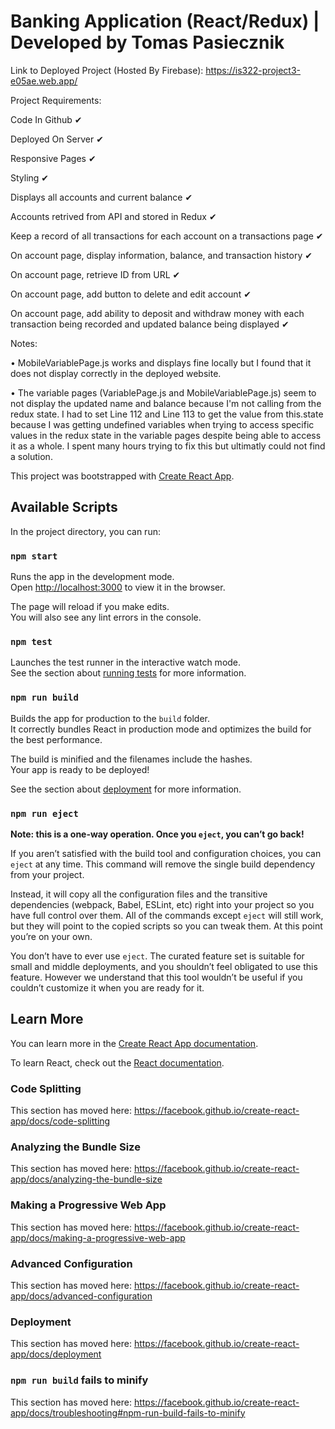 # Banking Application (React/Redux) | Developed by Tomas Pasiecznik

Link to Deployed Project (Hosted By Firebase): https://is322-project3-e05ae.web.app/

Project Requirements:

Code In Github ✔

Deployed On Server ✔

Responsive Pages ✔

Styling ✔

Displays all accounts and current balance ✔

Accounts retrived from API and stored in Redux ✔

Keep a record of all transactions for each account on a transactions page ✔

On account page, display information, balance, and transaction history ✔

On account page, retrieve ID from URL ✔

On account page, add button to delete and edit account ✔

On account page, add ability to deposit and withdraw money with each transaction being recorded and updated balance being displayed ✔


Notes:

• MobileVariablePage.js works and displays fine locally but I found that it does not display correctly in the deployed website.

• The variable pages (VariablePage.js and MobileVariablePage.js) seem to not display the updated name and balance because I'm not calling from the redux state. I had to set Line 112 and Line 113 to get the value from this.state because I was getting undefined variables when trying to access specific values in the redux state in the variable pages despite being able to access it as a whole. I spent many hours trying to fix this but ultimatly could not find a solution.

This project was bootstrapped with [Create React App](https://github.com/facebook/create-react-app).

## Available Scripts

In the project directory, you can run:

### `npm start`

Runs the app in the development mode.<br />
Open [http://localhost:3000](http://localhost:3000) to view it in the browser.

The page will reload if you make edits.<br />
You will also see any lint errors in the console.

### `npm test`

Launches the test runner in the interactive watch mode.<br />
See the section about [running tests](https://facebook.github.io/create-react-app/docs/running-tests) for more information.

### `npm run build`

Builds the app for production to the `build` folder.<br />
It correctly bundles React in production mode and optimizes the build for the best performance.

The build is minified and the filenames include the hashes.<br />
Your app is ready to be deployed!

See the section about [deployment](https://facebook.github.io/create-react-app/docs/deployment) for more information.

### `npm run eject`

**Note: this is a one-way operation. Once you `eject`, you can’t go back!**

If you aren’t satisfied with the build tool and configuration choices, you can `eject` at any time. This command will remove the single build dependency from your project.

Instead, it will copy all the configuration files and the transitive dependencies (webpack, Babel, ESLint, etc) right into your project so you have full control over them. All of the commands except `eject` will still work, but they will point to the copied scripts so you can tweak them. At this point you’re on your own.

You don’t have to ever use `eject`. The curated feature set is suitable for small and middle deployments, and you shouldn’t feel obligated to use this feature. However we understand that this tool wouldn’t be useful if you couldn’t customize it when you are ready for it.

## Learn More

You can learn more in the [Create React App documentation](https://facebook.github.io/create-react-app/docs/getting-started).

To learn React, check out the [React documentation](https://reactjs.org/).

### Code Splitting

This section has moved here: https://facebook.github.io/create-react-app/docs/code-splitting

### Analyzing the Bundle Size

This section has moved here: https://facebook.github.io/create-react-app/docs/analyzing-the-bundle-size

### Making a Progressive Web App

This section has moved here: https://facebook.github.io/create-react-app/docs/making-a-progressive-web-app

### Advanced Configuration

This section has moved here: https://facebook.github.io/create-react-app/docs/advanced-configuration

### Deployment

This section has moved here: https://facebook.github.io/create-react-app/docs/deployment

### `npm run build` fails to minify

This section has moved here: https://facebook.github.io/create-react-app/docs/troubleshooting#npm-run-build-fails-to-minify
